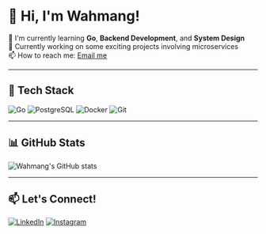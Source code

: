 # 👋 Hi, I'm Wahmang!

🌱 I'm currently learning **Go**, **Backend Development**, and **System Design**  
💼 Currently working on some exciting projects involving microservices  
📫 How to reach me: [Email me](mailto:wahmang@example.com)

---

## 🚀 Tech Stack

![Go](https://img.shields.io/badge/-Go-00ADD8?style=flat&logo=go&logoColor=white)
![PostgreSQL](https://img.shields.io/badge/-PostgreSQL-4169E1?style=flat&logo=postgresql&logoColor=white)
![Docker](https://img.shields.io/badge/-Docker-2496ED?style=flat&logo=docker&logoColor=white)
![Git](https://img.shields.io/badge/-Git-F05032?style=flat&logo=git&logoColor=white)

---

## 📊 GitHub Stats

![Wahmang's GitHub stats](https://github-readme-stats.vercel.app/api?username=wahmang&show_icons=true&theme=tokyonight)

---

## 📫 Let's Connect!

[![LinkedIn](https://img.shields.io/badge/-LinkedIn-blue?logo=linkedin&style=flat)](https://linkedin.com/in/wahmang)
[![Instagram](https://img.shields.io/badge/-Instagram-E4405F?logo=instagram&style=flat)](https://instagram.com/wahmang_)
